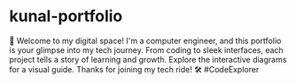 # kunal-portfolio
 🚀 Welcome to my digital space! I'm a computer engineer, and this portfolio is your glimpse into my tech journey. From coding to sleek interfaces, each project tells a story of learning and growth. Explore the interactive diagrams for a visual guide. Thanks for joining my tech ride! 🛠️ #CodeExplorer
